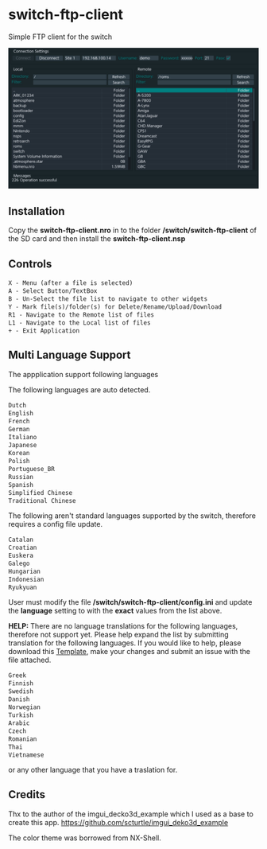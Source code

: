 # switch-ftp-client

Simple FTP client for the switch

![Preview](/screenshot.jpg)

## Installation
Copy the **switch-ftp-client.nro** in to the folder **/switch/switch-ftp-client** of the SD card and then install the **switch-ftp-client.nsp**

## Controls
```
X - Menu (after a file is selected)
A - Select Button/TextBox
B - Un-Select the file list to navigate to other widgets
Y - Mark file(s)/folder(s) for Delete/Rename/Upload/Download
R1 - Navigate to the Remote list of files
L1 - Navigate to the Local list of files
+ - Exit Application
```

## Multi Language Support
The appplication support following languages

The following languages are auto detected.
```
Dutch
English
French
German
Italiano
Japanese
Korean
Polish
Portuguese_BR
Russian
Spanish
Simplified Chinese
Traditional Chinese
```

The following aren't standard languages supported by the switch, therefore requires a config file update.
```
Catalan
Croatian
Euskera
Galego
Hungarian
Indonesian
Ryukyuan
```
User must modify the file **/switch/switch-ftp-client/config.ini** and update the **language** setting to with the **exact** values from the list above.

**HELP:** There are no language translations for the following languages, therefore not support yet. Please help expand the list by submitting translation for the following languages. If you would like to help, please download this [Template](https://github.com/cy33hc/switch-ftp-client/blob/master/lang/English.ini), make your changes and submit an issue with the file attached.
```
Greek
Finnish
Swedish
Danish
Norwegian
Turkish
Arabic
Czech
Romanian
Thai
Vietnamese
```
or any other language that you have a traslation for.

## Credits
Thx to the author of the imgui_decko3d_example which I used as a base to create this app.
https://github.com/scturtle/imgui_deko3d_example

The color theme was borrowed from NX-Shell.
